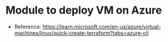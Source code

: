 # Module to deploy VM on Azure

- Reference: https://learn.microsoft.com/en-us/azure/virtual-machines/linux/quick-create-terraform?tabs=azure-cli
